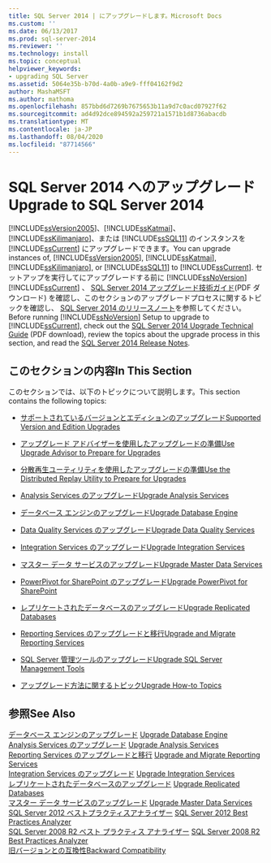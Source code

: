 ```yaml
---
title: SQL Server 2014 | にアップグレードします。Microsoft Docs
ms.custom: ''
ms.date: 06/13/2017
ms.prod: sql-server-2014
ms.reviewer: ''
ms.technology: install
ms.topic: conceptual
helpviewer_keywords:
- upgrading SQL Server
ms.assetid: 5064e35b-b70d-4a0b-a9e9-fff04162f9d2
author: MashaMSFT
ms.author: mathoma
ms.openlocfilehash: 857bbd6d7269b7675653b11a9d7c0acd07927f62
ms.sourcegitcommit: ad4d92dce894592a259721a1571b1d8736abacdb
ms.translationtype: MT
ms.contentlocale: ja-JP
ms.lasthandoff: 08/04/2020
ms.locfileid: "87714566"
---
```

# <a name="upgrade-to-sql-server-2014"></a><span data-ttu-id="a49ce-102">SQL Server 2014 へのアップグレード</span><span class="sxs-lookup"><span data-stu-id="a49ce-102">Upgrade to SQL Server 2014</span></span>
  <span data-ttu-id="a49ce-103">[!INCLUDE[ssVersion2005](../../includes/ssversion2005-md.md)]、[!INCLUDE[ssKatmai](../../includes/sskatmai-md.md)]、[!INCLUDE[ssKilimanjaro](../../includes/sskilimanjaro-md.md)]、または [!INCLUDE[ssSQL11](../../includes/sssql11-md.md)] のインスタンスを [!INCLUDE[ssCurrent](../../includes/sscurrent-md.md)] にアップグレードできます。</span><span class="sxs-lookup"><span data-stu-id="a49ce-103">You can upgrade instances of, [!INCLUDE[ssVersion2005](../../includes/ssversion2005-md.md)], [!INCLUDE[ssKatmai](../../includes/sskatmai-md.md)], [!INCLUDE[ssKilimanjaro](../../includes/sskilimanjaro-md.md)], or [!INCLUDE[ssSQL11](../../includes/sssql11-md.md)] to [!INCLUDE[ssCurrent](../../includes/sscurrent-md.md)].</span></span> <span data-ttu-id="a49ce-104">セットアップを実行してにアップグレードする前に [!INCLUDE[ssNoVersion](../../includes/ssnoversion-md.md)] [!INCLUDE[ssCurrent](../../includes/sscurrent-md.md)] 、 [SQL Server 2014 アップグレード技術ガイド](https://download.microsoft.com/download/7/1/5/715BDFA7-51B6-4D7B-AF17-61E78C7E538F/SQL_Server_2014_Upgrade_technical_guide.pdf)(PDF ダウンロード) を確認し、このセクションのアップグレードプロセスに関するトピックを確認し、 [SQL Server 2014 のリリースノート](https://go.microsoft.com/fwlink/?LinkID=296445)を参照してください。</span><span class="sxs-lookup"><span data-stu-id="a49ce-104">Before running [!INCLUDE[ssNoVersion](../../includes/ssnoversion-md.md)] Setup to upgrade to [!INCLUDE[ssCurrent](../../includes/sscurrent-md.md)], check out the [SQL Server 2014 Upgrade Technical Guide](https://download.microsoft.com/download/7/1/5/715BDFA7-51B6-4D7B-AF17-61E78C7E538F/SQL_Server_2014_Upgrade_technical_guide.pdf) (PDF download), review the topics about the upgrade process in this section, and read the [SQL Server 2014 Release Notes](https://go.microsoft.com/fwlink/?LinkID=296445).</span></span>  
  
## <a name="in-this-section"></a><span data-ttu-id="a49ce-105">このセクションの内容</span><span class="sxs-lookup"><span data-stu-id="a49ce-105">In This Section</span></span>  
 <span data-ttu-id="a49ce-106">このセクションでは、以下のトピックについて説明します。</span><span class="sxs-lookup"><span data-stu-id="a49ce-106">This section contains the following topics:</span></span>  
  
-   [<span data-ttu-id="a49ce-107">サポートされているバージョンとエディションのアップグレード</span><span class="sxs-lookup"><span data-stu-id="a49ce-107">Supported Version and Edition Upgrades</span></span>](supported-version-and-edition-upgrades.md)  
  
-   [<span data-ttu-id="a49ce-108">アップグレード アドバイザーを使用したアップグレードの準備</span><span class="sxs-lookup"><span data-stu-id="a49ce-108">Use Upgrade Advisor to Prepare for Upgrades</span></span>](../../sql-server/install/use-upgrade-advisor-to-prepare-for-upgrades.md)  
  
-   [<span data-ttu-id="a49ce-109">分散再生ユーティリティを使用したアップグレードの準備</span><span class="sxs-lookup"><span data-stu-id="a49ce-109">Use the Distributed Replay Utility to Prepare for Upgrades</span></span>](../../sql-server/install/use-the-distributed-replay-utility-to-prepare-for-upgrades.md)  
  
-   [<span data-ttu-id="a49ce-110">Analysis Services のアップグレード</span><span class="sxs-lookup"><span data-stu-id="a49ce-110">Upgrade Analysis Services</span></span>](upgrade-analysis-services.md)  
  
-   [<span data-ttu-id="a49ce-111">データベース エンジンのアップグレード</span><span class="sxs-lookup"><span data-stu-id="a49ce-111">Upgrade Database Engine</span></span>](upgrade-database-engine.md)  
  
-   [<span data-ttu-id="a49ce-112">Data Quality Services のアップグレード</span><span class="sxs-lookup"><span data-stu-id="a49ce-112">Upgrade Data Quality Services</span></span>](upgrade-data-quality-services.md)  
  
-   [<span data-ttu-id="a49ce-113">Integration Services のアップグレード</span><span class="sxs-lookup"><span data-stu-id="a49ce-113">Upgrade Integration Services</span></span>](../../integration-services/install-windows/upgrade-integration-services.md)  
  
-   [<span data-ttu-id="a49ce-114">マスター データ サービスのアップグレード</span><span class="sxs-lookup"><span data-stu-id="a49ce-114">Upgrade Master Data Services</span></span>](upgrade-master-data-services.md)  
  
-   [<span data-ttu-id="a49ce-115">PowerPivot for SharePoint のアップグレード</span><span class="sxs-lookup"><span data-stu-id="a49ce-115">Upgrade PowerPivot for SharePoint</span></span>](upgrade-power-pivot-for-sharepoint.md)  
  
-   [<span data-ttu-id="a49ce-116">レプリケートされたデータベースのアップグレード</span><span class="sxs-lookup"><span data-stu-id="a49ce-116">Upgrade Replicated Databases</span></span>](../../database-engine/install-windows/upgrade-replicated-databases.md)  
  
-   [<span data-ttu-id="a49ce-117">Reporting Services のアップグレードと移行</span><span class="sxs-lookup"><span data-stu-id="a49ce-117">Upgrade and Migrate Reporting Services</span></span>](../../reporting-services/install-windows/upgrade-and-migrate-reporting-services.md)  
  
-   [<span data-ttu-id="a49ce-118">SQL Server 管理ツールのアップグレード</span><span class="sxs-lookup"><span data-stu-id="a49ce-118">Upgrade SQL Server Management Tools</span></span>](upgrade-sql-server-management-tools.md)  
  
-   [<span data-ttu-id="a49ce-119">アップグレード方法に関するトピック</span><span class="sxs-lookup"><span data-stu-id="a49ce-119">Upgrade How-to Topics</span></span>](../../../2014/sql-server/install/upgrade-how-to-topics.md)  
  
## <a name="see-also"></a><span data-ttu-id="a49ce-120">参照</span><span class="sxs-lookup"><span data-stu-id="a49ce-120">See Also</span></span>  
 <span data-ttu-id="a49ce-121">[データベース エンジンのアップグレード](upgrade-database-engine.md) </span><span class="sxs-lookup"><span data-stu-id="a49ce-121">[Upgrade Database Engine](upgrade-database-engine.md) </span></span>  
 <span data-ttu-id="a49ce-122">[Analysis Services のアップグレード](upgrade-analysis-services.md) </span><span class="sxs-lookup"><span data-stu-id="a49ce-122">[Upgrade Analysis Services](upgrade-analysis-services.md) </span></span>  
 <span data-ttu-id="a49ce-123">[Reporting Services のアップグレードと移行](../../reporting-services/install-windows/upgrade-and-migrate-reporting-services.md) </span><span class="sxs-lookup"><span data-stu-id="a49ce-123">[Upgrade and Migrate Reporting Services](../../reporting-services/install-windows/upgrade-and-migrate-reporting-services.md) </span></span>  
 <span data-ttu-id="a49ce-124">[Integration Services のアップグレード](../../integration-services/install-windows/upgrade-integration-services.md) </span><span class="sxs-lookup"><span data-stu-id="a49ce-124">[Upgrade Integration Services](../../integration-services/install-windows/upgrade-integration-services.md) </span></span>  
 <span data-ttu-id="a49ce-125">[レプリケートされたデータベースのアップグレード](../../database-engine/install-windows/upgrade-replicated-databases.md) </span><span class="sxs-lookup"><span data-stu-id="a49ce-125">[Upgrade Replicated Databases](../../database-engine/install-windows/upgrade-replicated-databases.md) </span></span>  
 <span data-ttu-id="a49ce-126">[マスター データ サービスのアップグレード](upgrade-master-data-services.md) </span><span class="sxs-lookup"><span data-stu-id="a49ce-126">[Upgrade Master Data Services](upgrade-master-data-services.md) </span></span>  
 <span data-ttu-id="a49ce-127">[SQL Server 2012 ベストプラクティスアナライザー](https://www.microsoft.com/download/details.aspx?id=29302) </span><span class="sxs-lookup"><span data-stu-id="a49ce-127">[SQL Server 2012 Best Practices Analyzer](https://www.microsoft.com/download/details.aspx?id=29302) </span></span>  
 <span data-ttu-id="a49ce-128">[SQL Server 2008 R2 ベスト プラクティス アナライザー](https://www.microsoft.com/download/details.aspx?id=436) </span><span class="sxs-lookup"><span data-stu-id="a49ce-128">[SQL Server 2008 R2 Best Practices Analyzer](https://www.microsoft.com/download/details.aspx?id=436) </span></span>  
 [<span data-ttu-id="a49ce-129">旧バージョンとの互換性</span><span class="sxs-lookup"><span data-stu-id="a49ce-129">Backward Compatibility</span></span>](../../../2014/getting-started/backward-compatibility.md)  
  
  
